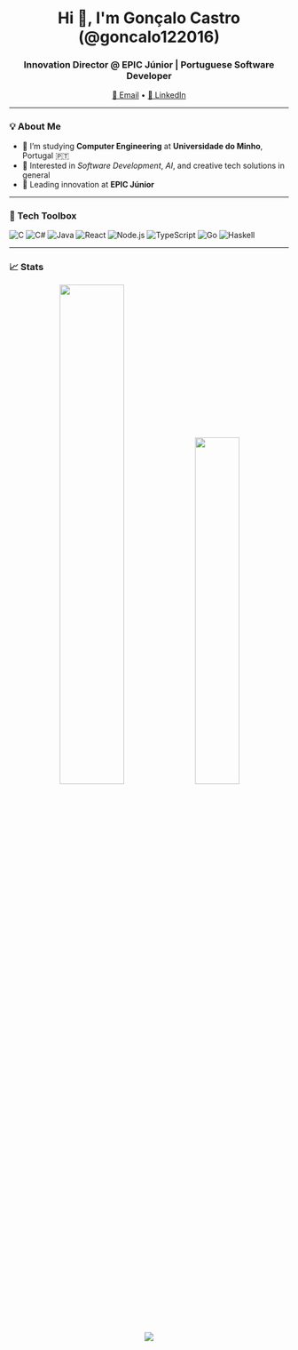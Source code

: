 <h1 align="center">Hi 👋, I'm Gonçalo Castro (@goncalo122016)</h1>
<h3 align="center">Innovation Director @ EPIC Júnior | Portuguese Software Developer</h3>

<p align="center">
  <a href="mailto:goncalo122016@gmail.com">📧 Email</a> •
  <a href="https://www.linkedin.com/in/gonçalocastro">💼 LinkedIn</a>
</p>

---

### 💡 About Me
- 🔭 I’m studying **Computer Engineering** at **Universidade do Minho**, Portugal 🇵🇹
- 🤖 Interested in *Software Development*, *AI*, and creative tech solutions in general
- 🚀 Leading innovation at **EPIC Júnior**

---

### 🚀 Tech Toolbox

![C](https://img.shields.io/badge/C-blue?logo=c)
![C#](https://img.shields.io/badge/C%23-239120?logo=c-sharp&logoColor=white)
![Java](https://img.shields.io/badge/Java-red?logo=java)
![React](https://img.shields.io/badge/React-61DAFB?logo=react)
![Node.js](https://img.shields.io/badge/Node.js-339933?logo=node.js)
![TypeScript](https://img.shields.io/badge/TypeScript-007ACC?logo=typescript)
![Go](https://img.shields.io/badge/Go-00ADD8?logo=go)
![Haskell](https://img.shields.io/badge/Haskell-5D4F85?logo=haskell)

---

### 📈 Stats

<p align="center">
  <img src="https://github-readme-stats.vercel.app/api?username=goncalo122016&show_icons=true&theme=radical" width="48%" />
  <img src="https://github-readme-stats.vercel.app/api/top-langs/?username=goncalo122016&layout=compact&theme=radical" width="40%" />
</p>

<p align="center">
  <img src="https://github-readme-streak-stats.herokuapp.com/?user=goncalo122016&theme=radical" />
</p>
